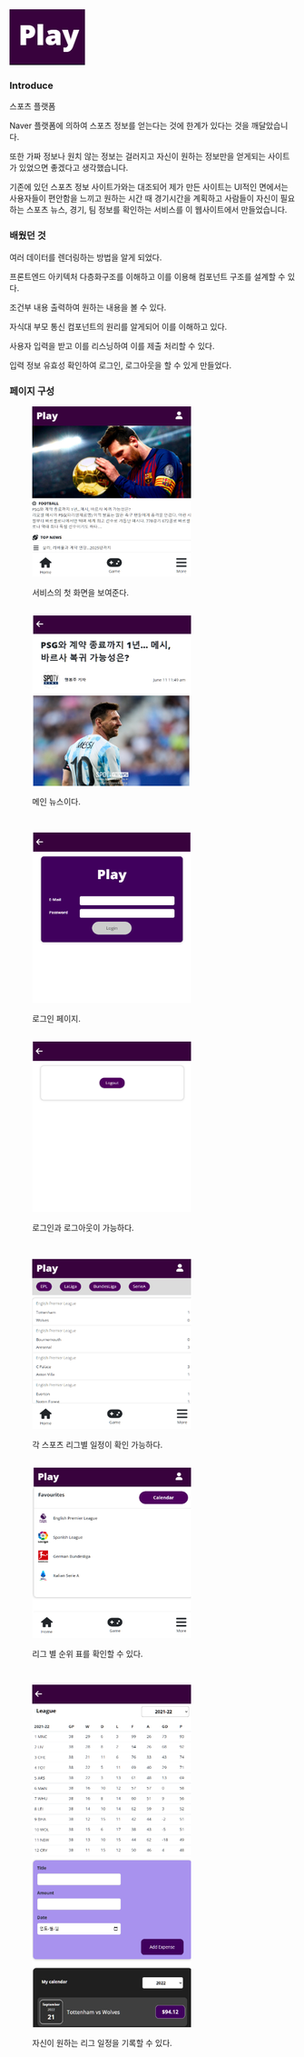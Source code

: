 <img src="./public/Image/playlogo.jpg">

### Introduce

스포츠 플랫폼

Naver 플랫폼에 의하여 스포츠 정보를 얻는다는 것에 한계가 있다는 것을 깨달았습니다.

또한 가짜 정보나 원치 않는 정보는 걸러지고 자신이 원하는 정보만을 얻게되는 사이트가 있었으면 좋겠다고 생각했습니다.

기존에 있던 스포츠 정보 사이트가와는 대조되어 제가 만든 사이트는 UI적인 면에서는 사용자들이 편안함을 느끼고 원하는 시간 때 경기시간을 계획하고 사람들이 자신이 필요하는 스포츠 뉴스, 경기, 팀 정보를 확인하는 서비스를 이 웹사이트에서 만들었습니다.

### 배웠던 것

여러 데이터를 렌더링하는 방법을 알게 되었다.

프론트엔드 아키텍처 다층화구조를 이해하고 이를 이용해 컴포넌트 구조를 설계할 수 있다.

조건부 내용 출력하여 원하는 내용을 볼 수 있다.

자식대 부모 통신 컴포넌트의 원리를 알게되어 이를 이해하고 있다.

사용자 입력을 받고 이를 리스닝하여 이를 제출 처리할 수 있다.

입력 정보 유효성 확인하여 로그인, 로그아웃을 할 수 있게 만들었다.

### 페이지 구성

<figure class="half">
<img src="./public/Image/home.jpg" width=280 height=300/>
<p>서비스의 첫 화면을 보여준다.</p>
<br/>
<img src="./public/Image/News.jpg" width=280 height=300/>
<p>메인 뉴스이다.</p>
<br/>
</figure>
<figure class="half">
<img src="./public/Image/Login.jpg" width=280 height=300/>
<p>로그인 페이지.</p>
<br/>
<img src="./public/Image/Logout.jpg" width=280 height=300/>
<p>로그인과 로그아웃이 가능하다.</p>
<br/>
</figure>
<figure class="half">
<img src="./public/Image/Game.jpg" width=280 height=300/>
<p>각 스포츠 리그별 일정이 확인 가능하다.</p>
<br/>
<img src="./public/Image/More.jpg" width=280 height=300/>
<p>리그 별 순위 표를 확인할 수 있다.</p>
<br/>
</figure>
<figure class="half">
<img src="./public/Image/Table.jpg" width=280 height=300/>
<br/>
<img src="./public/Image/Calendar.jpg" width=280 height=300/>
<p>자신이 원하는 리그 일정을 기록할 수 있다.</p>
</figure>
